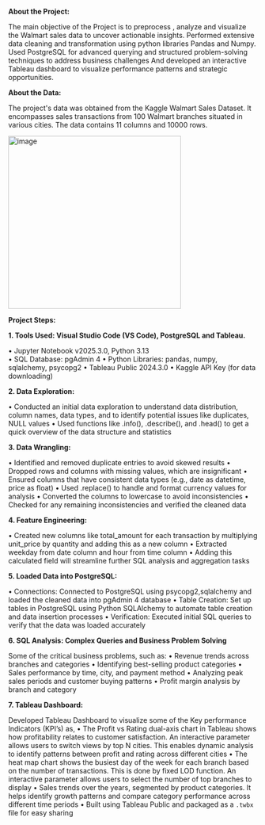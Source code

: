 **About the Project:**

The main objective of the Project is to preprocess , analyze and visualize the Walmart sales data to uncover actionable insights. Performed extensive data cleaning and transformation using python libraries Pandas and Numpy. Used PostgreSQL for advanced querying and structured problem-solving techniques to address business challenges And developed an interactive Tableau dashboard to visualize performance patterns and strategic opportunities.

**About the Data:**

The project's data was obtained from the Kaggle Walmart Sales Dataset. It encompasses sales transactions from 100 Walmart branches situated in various cities. The data contains 11 columns and 10000 rows.

<img width="349" alt="image" src="https://github.com/user-attachments/assets/f89a279f-207b-4434-9b9f-73fbdc454920" />

**Project Steps:**

**1.	Tools Used: Visual Studio Code (VS Code), PostgreSQL and Tableau.**

•	Jupyter Notebook v2025.3.0, Python 3.13 <br/>
•	SQL Database: pgAdmin 4
•	Python Libraries: pandas, numpy, sqlalchemy, psycopg2
•	Tableau Public 2024.3.0
•	Kaggle API Key (for data downloading)

**2.	Data Exploration:**
   
•	Conducted an initial data exploration to understand data distribution, column names, data types, and to identify potential issues like duplicates, NULL values
•	Used functions like .info(), .describe(), and .head() to get a quick overview of the data structure and statistics

**3.	 Data Wrangling:**

•	Identified and removed duplicate entries to avoid skewed results
•	Dropped rows and columns with missing values, which are insignificant
•	Ensured columns that have consistent data types (e.g., date as datetime, price as float)
•	Used .replace() to handle and format currency values for analysis
•	Converted the columns to lowercase to avoid inconsistencies
•	Checked for any remaining inconsistencies and verified the cleaned data

**4.	 Feature Engineering:**

•	Created new columns like total_amount for each transaction by multiplying unit_price by quantity and adding this as a new column
•	Extracted weekday from date column and hour from time column
•	Adding this calculated field will streamline further SQL analysis and aggregation tasks

**5.	Loaded Data into PostgreSQL:**

•	Connections: Connected to PostgreSQL using psycopg2,sqlalchemy and loaded the cleaned data into pgAdmin 4 database
•	Table Creation: Set up tables in PostgreSQL using Python SQLAlchemy to automate table creation and data insertion processes
•	Verification: Executed initial SQL queries to verify that the data was loaded accurately

**6.	SQL Analysis: Complex Queries and Business Problem Solving**

Some of the critical business problems, such as:
•	Revenue trends across branches and categories
•	Identifying best-selling product categories
•	Sales performance by time, city, and payment method
•	Analyzing peak sales periods and customer buying patterns
•	Profit margin analysis by branch and category

**7.	Tableau Dashboard:**

Developed Tableau Dashboard to visualize some of the Key performance Indicators (KPI’s) as,
•	The Profit vs Rating dual-axis chart in Tableau shows how profitability relates to customer satisfaction. An interactive parameter allows users to switch views by top N cities. This enables dynamic analysis to identify patterns between profit and rating across different cities
•	The heat map chart shows the busiest day of the week for each branch based on the number of transactions. This is done by fixed LOD function. An interactive parameter allows users to select the number of top branches to display
•	Sales trends over the years, segmented by product categories. It helps identify growth patterns and compare category performance across different time periods
•	Built using Tableau Public and packaged as a `.twbx` file for easy sharing


